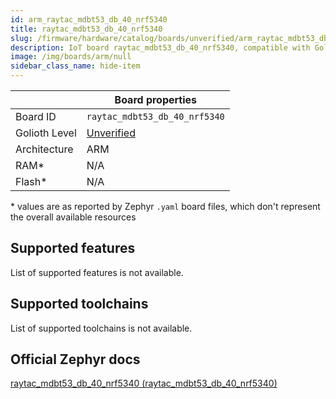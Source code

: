 ```yaml
---
id: arm_raytac_mdbt53_db_40_nrf5340
title: raytac_mdbt53_db_40_nrf5340
slug: /firmware/hardware/catalog/boards/unverified/arm_raytac_mdbt53_db_40_nrf5340
description: IoT board raytac_mdbt53_db_40_nrf5340, compatible with Golioth at unverified level.
image: /img/boards/arm/null
sidebar_class_name: hide-item
---
```


[//]: # (This is an auto-generated file, do not edit! Changes to it will be lost upon re-generation)



|                | Board properties     |
| -------------  | -------------------- |
| Board ID       | `raytac_mdbt53_db_40_nrf5340` |
| Golioth Level  | [Unverified](/firmware/hardware#unverified-boards) |
| Architecture   | ARM |
| RAM*           | N/A |
| Flash*         | N/A |

\* values are as reported by Zephyr `.yaml` board files, which don't represent the overall available resources



## Supported features

List of supported features is not available.

## Supported toolchains

List of supported toolchains is not available.

## Official Zephyr docs

[raytac_mdbt53_db_40_nrf5340 (raytac_mdbt53_db_40_nrf5340)](https://docs.zephyrproject.org/3.6.0/boards/arm/raytac_mdbt53_db_40_nrf5340/doc/index.html)
